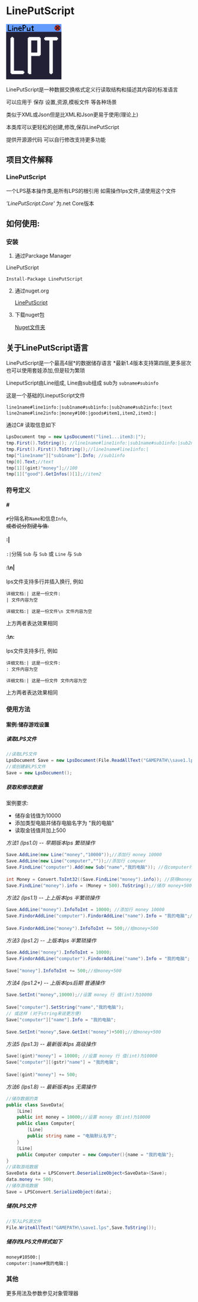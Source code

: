 LinePutScript
===

<img src="Lineput.png" alt="Lineput" height="150px" />

LinePutScript是一种数据交换格式定义行读取结构和描述其内容的标准语言

可以应用于 保存 设置,资源,模板文件 等各种场景

类似于XML或Json但是比XML和Json更易于使用(理论上)

本类库可以更轻松的创建,修改,保存LinePutScript

提供开源源代码 可以自行修改支持更多功能

## 项目文件解释

### LinePutScript

一个LPS基本操作类,是所有LPS的根引用
如需操作lps文件,请使用这个文件

*'LinePutScript.Core'* 为.net Core版本

## 如何使用:

### 安装

1. 通过Parckage Manager

LinePutScript
```
Install-Package LinePutScript
```

2. 通过nuget.org

   [LinePutScript](https://www.nuget.org/packages/LinePutScript/)

3. 下载nuget包

   [Nuget文件夹](https://github.com/LorisYounger/LinePutScript/tree/master/nuget)

## 关于LinePutScript语言

LinePutScript是一个最高4层*的数据储存语言
*最新1.4版本支持第四层,更多层次也可以使用套娃添加,但是较为繁琐

LineputScript由Line组成, Line由sub组成 sub为 `subname#subinfo` 

这是一个基础的LineputScript文件

```
line1name#line1info:|sub1name#sub1info:|sub2name#sub2info:|text
line2name#line2info:|money#100:|goods#item1,item2,item3:|
```

通过C# 读取信息如下

```C#
LpsDocument tmp = new LpsDocument("line1...item3:|");
tmp.First().ToString(); //line1name#line1info:|sub1name#sub1info:|sub2name#sub2info:|text
tmp.First().First().ToString();//line1name#line1info:|
tmp["line1name"]["sub1name"].Info; //sub1info
tmp[0].Text;//text
tmp[1][(gint)"money"];//100
tmp[1]["good"].GetInfos()[1];//item2
```

### 符号定义

#### \#

`#`分隔名称`Name`和信息`Info`,  
~~或者说分割键与值.~~

#### :|

`:|`分隔 `Sub` 与 `Sub` 或 `Line` 与 `Sub`

#### :\n|

lps文件支持多行并插入换行, 例如

```
详细文档:| 这是一份文件:
| 文件内容为空
```

```
详细文档:| 这是一份文件\n 文件内容为空
```

上方两者表达效果相同

#### :\n:

lps文件支持多行, 例如

```
详细文档:| 这是一份文件:
: 文件内容为空
```

```
详细文档:| 这是一份文件 文件内容为空
```

上方两者表达效果相同

### 使用方法

#### 案例:储存游戏设置

##### 读取LPS文件

```c#
//读取LPS文件
LpsDocument Save = new LpsDocument(File.ReadAllText("GAMEPATH\\save1.lps"));
//或创建新LPS文件
Save = new LpsDocument();
```

##### 获取和修改数据

案例要求:

* 储存金钱值为10000
* 添加类型电脑并储存电脑名字为 "我的电脑"
* 读取金钱值并加上500

*方法1 (lps1.0) -- 早期版本lps 繁琐操作*

```C#
Save.AddLine(new Line("money","10000"));//添加行 money 10000
Save.AddLine(new Line("computer",""));//添加行 compuer
Save.FindLine("computer").Add(new Sub("name","我的电脑")); //在computer行下面添加子类name和信息我的电脑

int Money = Convert.ToInt32((Save.FindLine("money").info)); //获得money储存的值
Save.FindLine("money").info = (Money + 500).ToString();//储存 money+500
```

*方法2 (lps1.1)  -- 上上版本lps 半繁琐操作*

```c#
Save.AddLine("money").InfoToInt = 10000; //添加行 money 10000
Save.FindorAddLine("computer").FindorAddLine("name").Info = "我的电脑";//查找行computer, 如果没找到,则创建一个新的. 在该computer行下查找或创建子类name,并修改其信息为 我的电脑

Save.FindorAddLine("money").InfoToInt += 500;//给money+500
```

*方法3 (lps1.2)  -- 上版本lps 半繁琐操作*

```c#
Save.AddLine("money").InfoToInt = 10000;
Save.FindorAddLine("computer").FindorAddLine("name").Info = "我的电脑";

Save["money"].InfoToInt += 500;//给money+500
```

*方法4 (lps1.2+)  -- 上版本lps后期 普通操作*

   ```c#
   Save.SetInt("money",10000);//设置 money 行 值(int)为10000
   
   Save["computer"].SetString("name","我的电脑");
   // 或这样 (对于string来说更方便)
   Save["computer"]["name"].Info = "我的电脑";
   
   Save.SetInt("money",Save.GetInt("money")+500);//给money+500
   ```

*方法5 (lps1.3) -- 最新版本lps 高级操作*

```c#
Save[(gint)"money"] = 10000; //设置 money 行 值(int)为10000
Save["computer"][(gstr)"name"] = "我的电脑";

Save[(gint)"money"] += 500;
```

*方法6 (lps1.8) -- 最新版本lps 无需操作*

```C#
//储存数据的类
public class SaveData{
    [Line]
    public int money = 10000;//设置 money 值(int)为10000
    public class Computer{
        [Line]
        public string name = "电脑默认名字";
    }
    [Line]
    public Computer computer = new Computer(){name = "我的电脑"};
}
//读取游戏数据
SaveData data = LPSConvert.DeserializeObject<SaveData>(Save);
data.money += 500;
//储存游戏数据
Save = LPSConvert.SerializeObject(data);
```

##### 储存LPS文件

```c#
//写入LPS源文件
File.WriteAllText("GAMEPATH\\save1.lps",Save.ToString());
```

##### 储存的LPS文件样式如下

```lps
money#10500:|
computer:|name#我的电脑:|
```

### 其他

更多用法及参数参见对象管理器
